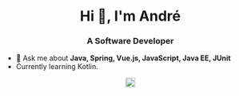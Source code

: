 <h1 align="center">Hi 👋, I'm André</h1>
<h3 align="center">A Software Developer</h3>

- 💬 Ask me about **Java, Spring, Vue.js, JavaScript, Java EE, JUnit**
- Currently learning Kotlin.

<p align="center">
<a href="https://linkedin.com/in/aghigo" target="blank"><img align="center" src="https://cdn.jsdelivr.net/npm/simple-icons@3.0.1/icons/linkedin.svg" alt="aghigo" height="20" width="20" /></a>
</p>
